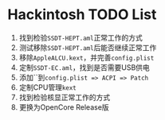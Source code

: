 # Hackintosh TODO List

1. 找到检验`SSDT-HEPT.aml`正常工作的方式
2. 测试移除`SSDT-HEPT.aml`后能否继续正常工作
3. 移除`AppleALCU.kext`，并完善`config.plist`
4. 定制`SSDT-EC.aml`，找到是否需要USB供电
5. 添加\`\`到`config.plist => ACPI => Patch`
6. 定制CPU管理`kext`
7. 找到检验核显正常工作的方式
8. 更换为OpenCore Release版

